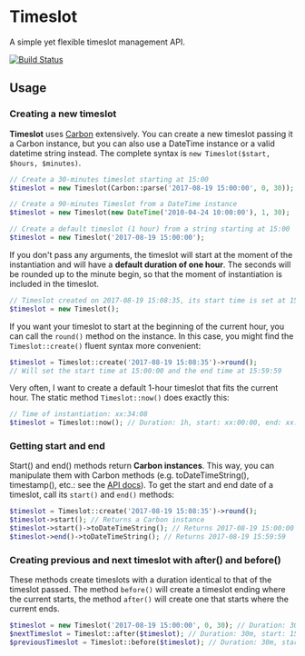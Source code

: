 # Timeslot
A simple yet flexible timeslot management API.

[![Build Status](https://travis-ci.org/gpaddis/timeslot.svg?branch=master)](https://travis-ci.org/gpaddis/timeslot)

## Usage
### Creating a new timeslot
**Timeslot** uses [Carbon](https://github.com/briannesbitt/Carbon) extensively. You can create a new timeslot passing it a Carbon instance, but you can also use a DateTime instance or a valid datetime string instead. The complete syntax is `new Timeslot($start, $hours, $minutes)`.
```php
// Create a 30-minutes timeslot starting at 15:00 
$timeslot = new Timeslot(Carbon::parse('2017-08-19 15:00:00', 0, 30)); 

// Create a 90-minutes Timeslot from a DateTime instance
$timeslot = new Timeslot(new DateTime('2010-04-24 10:00:00'), 1, 30); 

// Create a default timeslot (1 hour) from a string starting at 15:00
$timeslot = new Timeslot('2017-08-19 15:00:00'); 
```
If you don't pass any arguments, the timeslot will start at the moment of the instantiation and will have a **default duration of one hour**. The seconds will be rounded up to the minute begin, so that the moment of instantiation is included in the timeslot.
```php
// Timeslot created on 2017-08-19 15:08:35, its start time is set at 15:08:00
$timeslot = new Timeslot();
```
If you want your timeslot to start at the beginning of the current hour, you can call the `round()` method on the instance. In this case, you might find the `Timeslot::create()` fluent syntax more convenient:
```php
$timeslot = Timeslot::create('2017-08-19 15:08:35')->round();
// Will set the start time at 15:00:00 and the end time at 15:59:59
```
Very often, I want to create a default 1-hour timeslot that fits the current hour. The static method `Timeslot::now()` does exactly this:
```php
// Time of instantiation: xx:34:08
$timeslot = Timeslot::now(); // Duration: 1h, start: xx:00:00, end: xx:59:59
```
### Getting start and end
Start() and end() methods return **Carbon instances**. This way, you can manipulate them with Carbon methods (e.g. toDateTimeString(), timestamp(), etc.: see the [API docs](http://carbon.nesbot.com/docs/)). 
To get the start and end date of a timeslot, call its `start()` and `end()` methods:
```php
$timeslot = Timeslot::create('2017-08-19 15:08:35')->round();
$timeslot->start(); // Returns a Carbon instance
$timeslot->start()->toDateTimeString(); // Returns 2017-08-19 15:00:00
$timeslot->end()->toDateTimeString(); // Returns 2017-08-19 15:59:59
```
### Creating previous and next timeslot with after() and before()
These methods create timeslots with a duration identical to that of the timeslot passed. The method `before()` will create a timeslot ending where the current starts, the method `after()` will create one that starts where the current ends.
```php
$timeslot = new Timeslot('2017-08-19 15:00:00', 0, 30); // Duration: 30m, start: 15:00:00, end: 15:29:59
$nextTimeslot = Timeslot::after($timeslot); // Duration: 30m, start: 15:30:00, end: 15:59:59
$previousTimeslot = Timeslot::before($timeslot); // Duration: 30m, start: 14:30:00, end: 14:59:59
```
